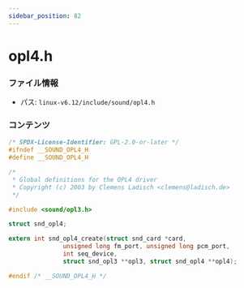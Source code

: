 ```yaml
---
sidebar_position: 82
---
```

# opl4.h

### ファイル情報

- パス: `linux-v6.12/include/sound/opl4.h`

### コンテンツ

```h
/* SPDX-License-Identifier: GPL-2.0-or-later */
#ifndef __SOUND_OPL4_H
#define __SOUND_OPL4_H

/*
 * Global definitions for the OPL4 driver
 * Copyright (c) 2003 by Clemens Ladisch <clemens@ladisch.de>
 */

#include <sound/opl3.h>

struct snd_opl4;

extern int snd_opl4_create(struct snd_card *card,
			   unsigned long fm_port, unsigned long pcm_port,
			   int seq_device,
			   struct snd_opl3 **opl3, struct snd_opl4 **opl4);

#endif /* __SOUND_OPL4_H */

```
